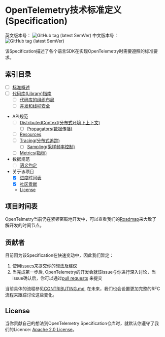 # OpenTelemetry技术标准定义(Specification)

英文版本号： ![GitHub tag (latest SemVer)](https://img.shields.io/github/tag/open-telemetry/specification.svg)
中文版本号： ![GitHub tag (latest SemVer)](https://img.shields.io/github/tag/open-telemetry/specification.svg)

该Specification描述了各个语言SDK在实现OpenTelemetry时需要遵照的标准要求。


## 索引目录
- [ ] [标准概述](contents/overview.md)
- [ ] [代码库(Library)指南](contents/library-guidelines.md)
  - [ ] [代码库的组织布局](contents/library-layout.md)
  - [ ] [并发和线程安全](contents/concurrency.md)
- API规范
  - [ ] [DistributedContext(分布式环境下上下文)](contents/api-distributedcontext.md)
    - [ ] [Propagators(数据传播)](contents/api-propagators.md)
  - [ ] [Resources](contents/api-resources.md)
  - [ ] [Tracing(分布式追踪)](contents/api-tracing.md)
    - [ ] [Sampling(采样频率控制)](contents/api-sampling.md)
  - [ ] [Metrics(指标)](contents/api-metrics.md)
- 数据规范
  - [ ] [语义约定](contents/data-semantic-conventions.md)
- 关于该项目
  - [x] [进度时间表](#项目时间表)
  - [x] [社区贡献](#贡献者)
  - [License](#license)

## 项目时间表

OpenTelmetry当前仍在紧锣密鼓地开发中，可以查看我们的[Roadmap](milestones.md)来大致了解开发的时间节点。


## 贡献者

目前因为该Specification在快速变动中，因此我们暂定：
1. 使用[issues](https://github.com/open-telemetry/specification/issues)来提交你的想法及建议
2. 当完成第一步后, OpenTelemetry的开发会就该issue与你进行深入讨论，当issue确认后，你可以通过[pull requests](https://github.com/open-telemetry/specification/pulls) 来提交

当前具体的流程参见[CONTRIBUTING.md](CONTRIBUTING.md), 在未来，我们也会设置更加完整的RFC流程来跟踪讨论这些变化。

## License

当你贡献自己的想法到OpenTelemetry Specification仓库时，就默认你遵守了我们的Licence: [Apache 2.0 License](https://github.com/open-telemetry/specification/blob/master/LICENSE)。
